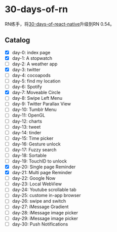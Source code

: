 30-days-of-rn
==================

RN练手，将[30-days-of-react-native](https://github.com/fangwei716/30-days-of-react-native)升级到RN 0.54。

## Catalog

- [x] day-0: index page
- [x] day-1: A stopwatch
- [ ] day-2: A weather app
- [x] day-3: twitter
- [ ] day-4: cocoapods
- [ ] day-5: find my location
- [ ] day-6: Spotify
- [x] day-7: Moveable Circle
- [ ] day-8: Swipe Left Menu
- [ ] day-9: Twitter Parallax View
- [ ] day-10: Tumblr Menu
- [ ] day-11: OpenGL
- [ ] day-12: charts
- [ ] day-13: tweet
- [ ] day-14: tinder
- [ ] day-15: Time picker
- [ ] day-16: Gesture unlock
- [ ] day-17: Fuzzy search
- [ ] day-18: Sortable
- [ ] day-19: TouchID to unlock
- [x] day-20: Single page Reminder
- [x] day-21: Multi page Reminder
- [ ] day-22: Google Now
- [ ] day-23: Local WebView
- [ ] day-24: Youtube scrollable tab
- [ ] day-25: custome in-app browser
- [ ] day-26: swipe and switch
- [ ] day-27: iMessage Gradient
- [ ] day-28: iMessage image picker
- [ ] day-29: iMessage image picker
- [ ] day-30: Push Notifications
